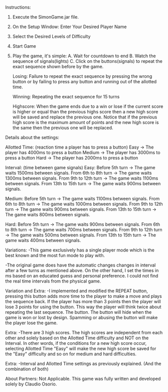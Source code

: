 Instructions:
1. Execute the SimonGame.jar file.
2. On the Setup Window: Enter Your Desired Player Name
3. Select the Desired Levels of Difficulty
4. Start Game
5. Play the game, it's simple:
	A. Wait for countdown to end
	B. Watch the sequence of signals(lights)
	C. Click on the buttons(signals) to repeat the exact sequence shown before by the game.
	
	Losing: Failure to repeat the exact sequence by pressing the wrong button or by failing to press any button and running out of the allotted time.
	
	Winning: Repeating the exact sequence for 15 turns
	
	Highscore: When the game ends due to a win or lose if the current score is higher or equal than the previous highs score then a new high score will be saved and replace the previous one. Notice that if the previous high score is the maximum amount of points and the new high score is the same then the previous one will be replaced.
	
Details about the settings:

Allotted Time: (reaction time a player has to press a button)
Easy   -> The player has 4000ms to press a button
Medium -> The player has 3000ms to press a button
Hard   -> The player has 2000ms to press a button

Interval: (time between game signals)
Easy:
Before 5th turn         -> The game waits 1500ms between signals.
From   6th to 8th turn  -> The game waits 1300ms between signals.
From   9th to 12th turn -> The game waits 1100ms between signals.
From  13th to 15th turn -> The game waits  900ms between signals.

Medium:
Before 5th turn         -> The game waits 1100ms between signals.
From   6th to 8th turn  -> The game waits 1000ms between signals.
From   9th to 12th turn -> The game waits  900ms between signals.
From  13th to 15th turn -> The game waits  800ms between signals.

Hard:
Before 5th turn         -> The game waits 900ms between signals.
From   6th to 8th turn  -> The game waits 700ms between signals.
From   9th to 12th turn -> The game waits 500ms between signals.
From  13th to 15th turn -> The game waits 400ms between signals.


Variations:
-This game exclusively has a single player mode which is the best known and the most fun mode to play with.

-The original game does have the automatic changes changes in interval after a few turns as mentioned above. On the other hand, I set the times in ms based on an educated guess and personal preference. I could not find the real time intervals from the physical game.

Variation and Extra:
-I implemented and modified the REPEAT button, pressing this button adds more time to the player to make a move and plays the sequence back. If the player has more than 3 points then the player will lose 3 points for using the button. This way the player will think twice about repeating the last sequence. The button. The button will hide when the game is won or lost by design. Spamming or abusing the button will make the player lose the game.

Extra:
-There are 3 high scores. The high scores are independent from each other and solely based on the Allotted Time difficulty and NOT on the Interval. In other words, if the conditions for a new high score occur, selecting Allotted Time "Easy" will make the new high score be saved for the "Easy" difficulty and so on for  medium and hard difficulties.

Extra:
-Interval and Allotted Time settings as previously explained. (And the combination of both)

About Partners:
Not Applicable. This game was fully written and developed solely by Claudio Osorio.
